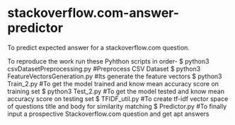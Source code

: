 # stackoverflow.com-answer-predictor
To predict expected answer for a stackoverflow.com question.

To reproduce the work run these Pyhthon scripts in order-
 $ python3 csvDatasetPreprocessing.py #Preprocess CSV Dataset
 $ python3 FeatureVectorsGeneration.py #Its generate the feature vectors
 $ python3 Train_2.py #To get the model trained and know mean accuracy score on training set
 $ python3 Test_2.py #To get the model tested and know mean accuracy score on testing set
 $ TFIDF_util.py #To create tf-idf vector space of questions title and body for similarity matching
 $ Predictor.py #To finally input a prospective Stackoverflow.com question and get apt answers
